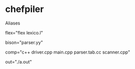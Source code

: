 # chefpiler


Aliases

flex="flex lexico.l"

bison="parser.yy"

comp="c++ driver.cpp main.cpp parser.tab.cc scanner.cpp"

out="./a.out"
